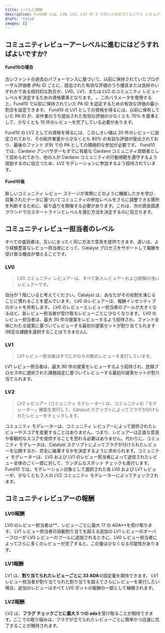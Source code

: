 ```yaml
---
title: レベルと報酬
description: Fund10 には、LV0、LV1、LV2 の 3 つのレベルのコミュニティ レビュアーがいます。
draft: 'false'
images: []
---
```


## コミュニティレビューアーレベルに進むにはどうすればよいですか?

#### Fund10の場合

古いファンドの過去のパフォーマンスに基づいて、以前に保持されていたプロポーザル評価者 (PA) ID ごとに、提出された有効な評価のうち優良または良好のいずれかである相対的な割合が、LV0、LV1、または LV2 のコミュニティ レビュー レベルを決定するための資格要素となります。 。このパラメータを使用すると、Fund10 で以前に保持されていた PA ID を認定するための有効な評価の最小割合を設定できます。 Fund10 の LV1 としての資格を得るには、以前に保有していた PA ID が、全作業のうち提出された有効な評価の少なくとも 70% を基準として、少なくとも 10 件のレビューを完了している必要があります。

Fund10 の LV2 としての資格を得るには、このしきい値は 20 件のレビューに設定されており、その総作業量から少なくとも 80% の有効な評価が提出されており、最後のファンド (F9) での PA としての積極的な参加が必要です。 Fund10 では、Cardano アンバサダーもすでに有能な Cardano コミュニティ貢献者として認められており、他の人が Cardano コミュニティの行動規範を遵守するよう奨励するのに役立つため、LV2 モデレーションに参加するよう招待されています。

#### Fund10後

新しいコミュニティ レビュー ステージが実際にどのように機能したかを学び、収集されたデータに基づいてコミュニティの参加レベルをさらに調整できる箇所を判断するために、振り返りを開催する必要があります。これは、次の資金調達ラウンドでのスタートラインとレベルを進む方法を決定するのに役立ちます。

## コミュニティレビュー担当者のレベル

すべての査読者は、互いにまったく同じ方法で意見を提供できます。違いは、より経験豊富なレビュー担当者にとって、Catalyst プロセスをサポートして報酬を受け取る機会が増えることです。

### LV0

> LV0 コミュニティ レビュアーは、すべて新人レビュアーおよび経験の浅いレビュアーです。

自分が 1 階にいると考えてください。Catalyst は、あなたがその役割を演じることに慣れることを望んでいます。 LV0 のレビュアーは、報酬インセンティブのポットを共有します。 LV0 のレビューとレビュー担当者のプールが大きくなるほど、各レビュー担当者が受け取るレビューごとに少なくなります。 LV0 のレビュー担当者は、最大 30 件の提案をレビューするよう招待され、ファンド全体にわたる提案に基づいてレビューする最初の提案セットが割り当てられます (特定の課題を選択することはできません)。

### LV1

> LV1 レビュー担当者はすでにかなりの数のレビューを実行しています。

LV1 レビュー担当者は、最大 80 件の提案をレビューするよう招待され、登録プロセス中に選択された課題設定に基づいてレビューする最初の提案セットが割り当てられます。

### LV2

> LV2 レビュアー (コミュニティ モデレーター) は、コミュニティの「モデレーター」機能を実行して、Catalyst スクリプトによってフラグが付けられたレビューをチェックします。

コミュニティ モデレーターは、コミュニティ レビュアーによって提供されたレビューやスコアを変更することはありません。つまり、レビュアーは正直な意見や客観的なスコアを提供することを恐れる必要はありません。代わりに、コミュニティ モデレータは、Catalyst スクリプトによってフラグが付けられたレビューを公開するか、完全に破棄するかを決定するように求められます。コミュニティ モデレーターは、LV0 および LV1 のレビュー担当者によって送信されたレビュー全体のごく一部に対して、ランダムなスポット チェックも実行します。 Fund10 では、モデレーション対象として選択された各 LV0 および LV1 レビューが、少なくとも 2 人の LV2 コミュニティ モデレーターによってチェックされます。

## コミュニティレビュアーの報酬

### LV0報酬

LV0 のレビュー担当者は**、レビューごとに最大 17 の ADA**を受け取ります。 LV1 レビュー担当者の自動割り当てを超える追加の LV1 レビューのオーバーフローが LV0 レビューのプールに追加されるときに、LV0 レビュー担当者によってさらに多くのレビューが完了すると、この量は少なくなる可能性があります。

### LV1報酬

LV1 は、**割り当てられたレビューごとに 33 ADA**の固定量を期待できます。 LV1 レビュー担当者が割り当てられた割り当てを超えてさらにレビューを実行したい場合、追加のレビューはすべて LV0 ポットの報酬の一部として補償されます。

### LV2報酬

LV2 は、**フラグ チェックごとに最大 5 つの ada**を受け取ることが期待できます。ここでの取り組みは、フラグが立てられたレビューごとに簡単かつ迅速に完了することが期待されます。
